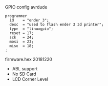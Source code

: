 
GPIO config avrdude

    programmer
      id	= "ender_3";
      desc	= "used to flash ender 3 3d printer";
      type	= "linuxgpio";
      reset	= 17;
      sck	= 24;
      mosi	= 23;
      miso	= 18;
    ;

firmware.hex 20181220
- ABL support
- No SD Card
- LCD Corner Level

